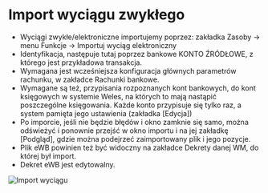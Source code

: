# Import wyciągu zwykłego

- Wyciągi zwykłe/elektroniczne importujemy poprzez: zakładka Zasoby -> menu Funkcje -> Importuj wyciąg elektroniczny
- Identyfikacja, następuje tutaj poprzez bankowe KONTO ŹRÓDŁOWE, z którego jest przykładowa transakcja.
- Wymagana jest wcześniejsza konfiguracja głównych parametrów rachunku, w zakładce Rachunki bankowe.
- Wymagane są też, przypisania rozpoznanych kont bankowych, do kont księgowych w systemie Weles, na których to mają nastąpić poszczególne księgowania. Każde konto przypisuje się tylko raz, a system pamięta jego ustawienia (zakładka [Edycja])
- Po imporcie, jeśli nie będzie błędów i okno zamknie się samo, można odświeżyć i ponownie przejść w okno importu i na jej zakładkę [Podgląd], gdzie można podejrzeć zaimportowany plik i jego pozycje.
- Plik eWB powinien też być widoczny na zakładce Dekrety danej WM, do której był import.
- Dekret eWB jest edytowalny.

![Import wyciągu](importwbzwyklego.gif)